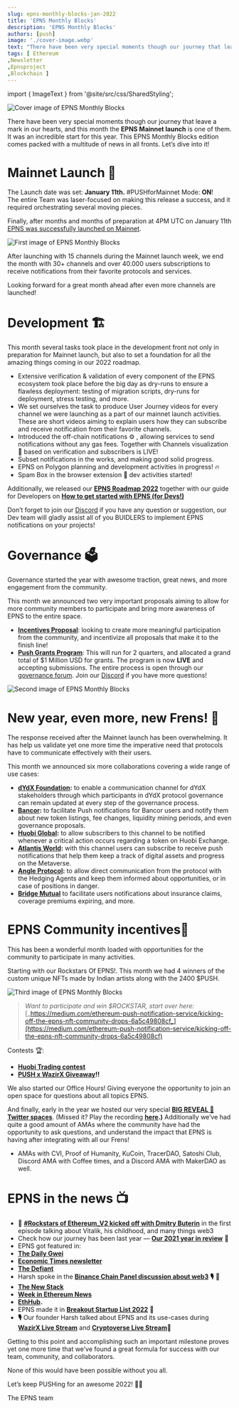 ```yaml
---
slug: epns-monthly-blocks-jan-2022
title: 'EPNS Monthly Blocks'
description: 'EPNS Monthly Blocks'
authors: [push]
image: './cover-image.webp'
text: "There have been very special moments though our journey that leave a mark in our hearts, and this month the EPNS Mainnet launch is one of them. It was an incredible start for this year. This EPNS Monthly Blocks edition comes packed with a multitude of news in all fronts. Let’s dive into it!"
tags: [ Ethereum
,Newsletter
,Epnsproject
,Blockchain ]
---
```

import { ImageText } from '@site/src/css/SharedStyling';

![Cover image of EPNS Monthly Blocks](./cover-image.webp)

<!--truncate-->

There have been very special moments though our journey that leave a mark in our hearts, and this month the **EPNS Mainnet launch** is one of them. It was an incredible start for this year. This EPNS Monthly Blocks edition comes packed with a multitude of news in all fronts. Let’s dive into it!

Mainnet Launch 🚀
=================

The Launch date was set: **January 11th.** #PUSHforMainnet Mode: **ON**!  
The entire Team was laser-focused on making this release a success, and it required orchestrating several moving pieces.

Finally, after months and months of preparation at 4PM UTC on January 11th [EPNS was successfully launched on Mainnet](https://medium.com/ethereum-push-notification-service/the-epns-mainnet-is-here-470faec0c01).

![First image of EPNS Monthly Blocks](./image-1.webp)

After launching with 15 channels during the Mainnet launch week, we end the month with 30+ channels and over 40.000 users subscriptions to receive notifications from their favorite protocols and services.

Looking forward for a great month ahead after even more channels are launched!

Development 🏗️
===============

This month several tasks took place in the development front not only in preparation for Mainnet launch, but also to set a foundation for all the amazing things coming in our 2022 roadmap.

*   Extensive verification & validation of every component of the EPNS ecosystem took place before the big day as dry-runs to ensure a flawless deployment: testing of migration scripts, dry-runs for deployment, stress testing, and more.
*   We set ourselves the task to produce User Journey videos for every channel we were launching as a part of our mainnet launch activities. These are short videos aiming to explain users how they can subscribe and receive notification from their favorite channels.
*   Introduced the off-chain notifications ⚙️ , allowing services to send notifications without any gas fees. Together with Channels visualization 📰 based on verification and subscribers is LIVE!
*   Subset notifications in the works, and making good solid progress.
*   EPNS on Polygon planning and development activities in progress! 🔥
*   Spam Box in the browser extension 📮 dev activities started!

Additionally, we released our [**EPNS Roadmap 2022**](https://twitter.com/epnsproject/status/1485673774510796801?s=20&t=nFDC9CXOStcai9Ph2CyEzg) together with our guide for Developers on [**How to get started with EPNS (for Devs!)**](https://twitter.com/epnsproject/status/1485976070008360961?s=20&t=nFDC9CXOStcai9Ph2CyEzg)

Don’t forget to join our [Discord](https://discord.gg/S3GvkHjWvU) if you have any question or suggestion, our Dev team will gladly assist all of you BUIDLERS to implement EPNS notifications on your projects!

Governance 🗳️
==============

Governance started the year with awesome traction, great news, and more engagement from the community.

This month we announced two very important proposals aiming to allow for more community members to participate and bring more awareness of EPNS to the entire space.

*   [**Incentives Proposal**](https://twitter.com/epnsproject/status/1479556336551563269?s=20): looking to create more meaningful participation from the community, and incentivize all proposals that make it to the finish line!
*   [**Push Grants Program**](https://twitter.com/epnsproject/status/1486414934355243008?s=20&t=nFDC9CXOStcai9Ph2CyEzg): This will run for 2 quarters, and allocated a grand total of $1 Million USD for grants. The program is now **LIVE** and accepting submissions. The entire process is open through our [governance forum](https://gov.epns.io/t/push-grants-program-pgp-details-start-here/41). Join our [Discord](https://discord.com/invite/PQRdNpgJYB) if you have more questions!

![Second image of EPNS Monthly Blocks](./image-2.webp)

New year, even more, new Frens! 🎎
==================================

The response received after the Mainnet launch has been overwhelming. It has help us validate yet one more time the imperative need that protocols have to communicate effectively with their users.

This month we announced six more collaborations covering a wide range of use cases:

*   [**dYdX Foundation**](https://twitter.com/epnsproject/status/1478366460237922305?s=20)**:** to enable a communication channel for dYdX stakeholders through which participants in dYdX protocol governance can remain updated at every step of the governance process.
*   [**Bancor**](https://twitter.com/epnsproject/status/1479090893206405122?s=20)**:** to facilitate Push notifications for Bancor users and notify them about new token listings, fee changes, liquidity mining periods, and even governance proposals.
*   [**Huobi Global**](https://twitter.com/epnsproject/status/1480774034576920576?s=20)**:** to allow subscribers to this channel to be notified whenever a critical action occurs regarding a token on Huobi Exchange.
*   [**Atlantis World**](https://twitter.com/epnsproject/status/1481989517318193156?s=20)**:** with this channel users can subscribe to receive push notifications that help them keep a track of digital assets and progress on the Metaverse.
*   [**Angle Protocol**](https://twitter.com/epnsproject/status/1485613871276511234?s=20&t=nFDC9CXOStcai9Ph2CyEzg)**:** to allow direct communication from the protocol with the Hedging Agents and keep them informed about opportunities, or in case of positions in danger.
*   [**Bridge Mutual**](https://twitter.com/epnsproject/status/1486339193345568768?s=20&t=nFDC9CXOStcai9Ph2CyEzg) to facilitate users notifications about insurance claims, coverage premiums expiring, and more.

EPNS Community incentives🎪
===========================

This has been a wonderful month loaded with opportunities for the community to participate in many activities.

Starting with our Rockstars Of EPNS!. This month we had 4 winners of the custom unique NFTs made by Indian artists along with the 2400 $PUSH.

![Third image of EPNS Monthly Blocks](./image-3.gif)

> _Want to participate and win $ROCKSTAR, start over here:_ [_https://medium.com/ethereum-push-notification-service/kicking-off-the-epns-nft-community-drops-6a5c49808cf_](https://medium.com/ethereum-push-notification-service/kicking-off-the-epns-nft-community-drops-6a5c49808cf)

Contests 🏆:

*   [**Huobi Trading contest**](https://twitter.com/HuobiGlobal/status/1481430796892205061?s=20)
*   [**PUSH x WazirX Giveaway**](https://twitter.com/WazirXIndia/status/1485913834540122112?s=20&t=nFDC9CXOStcai9Ph2CyEzg)**!!**

We also started our Office Hours! Giving everyone the opportunity to join an open space for questions about all topics EPNS.

And finally, early in the year we hosted our very special [**BIG REVEAL 🥁 Twitter spaces**](https://twitter.com/epnsproject/status/1478652636245069824?s=20). (Missed it? Play the recording [**here**](https://twitter.com/i/spaces/1BdxYwDWOYMGX)**.)** Additionally we’ve had quite a good amount of AMAs where the community have had the opportunity to ask questions, and understand the impact that EPNS is having after integrating with all our Frens!

*   AMAs with CVI, Proof of Humanity, KuCoin, TracerDAO, Satoshi Club, Discord AMA with Coffee times, and a Discord AMA with MakerDAO as well.

EPNS in the news 📺
===================

*   🎊 [**#Rockstars of Ethereum\_V2 kicked off with Dmitry Buterin**](https://twitter.com/epnsproject/status/1483154786614939649?s=20) in the first episode talking about Vitalik, his childhood, and many things web3
*   Check how our journey has been last year — [**Our 2021 year in review**](https://twitter.com/epnsproject/status/1478017171502473217?s=20) 💫
*   EPNS got featured in:
*   [**The Daily Gwei**](https://twitter.com/epnsproject/status/1481267253517897737?s=20)
*   [**Economic Times newsletter**](https://twitter.com/epnsproject/status/1481552000546635785?s=20)
*   [**The Defiant**](https://twitter.com/DefiantNews/status/1481716768145952771?s=20)
*   Harsh spoke in the [**Binance Chain Panel discussion about web3**](https://twitter.com/epnsproject/status/1480375816592625667?s=20) **🎙** 🎉
*   [**The New Stack**](https://twitter.com/epnsproject/status/1482352157416652805?s=20)
*   [**Week in Ethereum News**](https://twitter.com/epnsproject/status/1482832003888259080?s=20)
*   [**EthHub**](https://twitter.com/sassal0x/status/1483255326933909507?s=20)**.**
*   EPNS made it in [**Breakout Startup List 2022**](https://twitter.com/epnsproject/status/1484529968998752262?s=20) 🎉
*   **🎙** Our founder Harsh talked about EPNS and its use-cases during [**WazirX Live Stream**](https://twitter.com/epnsproject/status/1486667776341135362?s=20&t=nFDC9CXOStcai9Ph2CyEzg) and [**Cryptoverse Live Stream**](https://twitter.com/acryptoverse/status/1486619479844950019?s=20&t=nFDC9CXOStcai9Ph2CyEzg)🎉

Getting to this point and accomplishing such an important milestone proves yet one more time that we’ve found a great formula for success with our team, community, and collaborators.

None of this would have been possible without you all.

Let’s keep PUSHing for an awesome 2022! 💪🏼

The EPNS team

